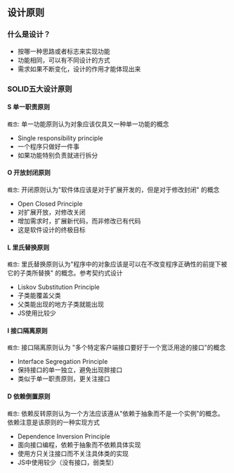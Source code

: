 ## 设计原则
### 什么是设计？
- 按哪一种思路或者标志来实现功能
- 功能相同，可以有不同设计的方式
- 需求如果不断变化，设计的作用才能体现出来

### SOLID五大设计原则

#### S 单一职责原则
`概念`: 单一功能原则认为对象应该仅具又一种单一功能的概念
- Single responsibility principle
- 一个程序只做好一件事
- 如果功能特别负责就进行拆分

#### O 开放封闭原则
`概念`: 开闭原则认为"软件体应该是对于扩展开发的，但是对于修改封闭" 的概念
- Open Closed Principle
- 对扩展开放，对修改关闭
- 增加需求时，扩展新代码，而非修改已有代码
- 这是软件设计的终极目标

#### L 里氏替换原则
`概念`: 里氏替换原则认为"程序中的对象应该是可以在不改变程序正确性的前提下被它的子类所替换" 的概念。参考契约式设计
- Liskov Substitution Principle
- 子类能覆盖父类
- 父类能出现的地方子类就能出现
- JS使用比较少

#### I 接口隔离原则
`概念`: 接口隔离原则认为 "多个特定客户端接口要好于一个宽泛用途的接口"的概念
- Interface Segregation Principle
- 保持接口的单一独立，避免出现胖接口
- 类似于单一职责原则，更关注接口

#### D 依赖倒置原则
`概念`: 依赖反转原则认为一个方法应该遵从"依赖于抽象而不是一个实例"的概念。依赖注意是该原则的一种实现方式
- Dependence Inversion Principle
- 面向接口编程，依赖于抽象而不依赖具体实现
- 使用方只关注接口而不关注具体类的实现
- JS中使用较少（没有接口，弱类型）